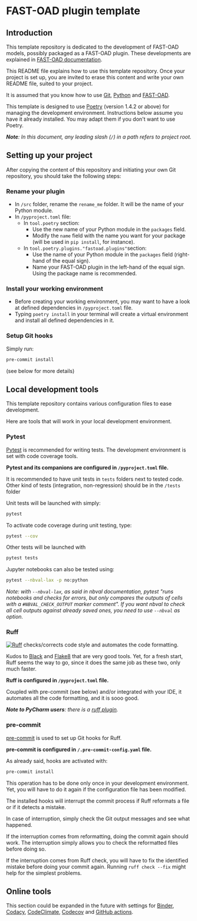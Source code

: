 # FAST-OAD plugin template

## Introduction

This template repository is dedicated to the development of FAST-OAD models, possibly
packaged as a FAST-OAD plugin. These developments are explained in [FAST-OAD documentation](https://fast-oad.readthedocs.io/en/stable/documentation/custom_modules/index.html).

This README file explains how to use this template repository. Once your project
is set up, you are invited to erase this content and write your own README file,
suited to your project.

It is assumed that you know how to use [Git](https://git-scm.com), 
[Python](https://www.python.org) and [FAST-OAD](https://github.com/fast-aircraft-design/FAST-OAD).

This template is designed to use [Poetry](https://python-poetry.org) (version 1.4.2 or above)
for managing the development environment.
Instructions below assume you have it already installed. You may adapt them if you don't 
want to use Poetry.

_**Note**: In this document, any leading slash (`/`) in a path refers to project root._

## Setting up your project

After copying the content of this repository and initiating your own Git 
repository, you should take the following steps:

### Rename your plugin
- In `/src` folder, rename the `rename_me` folder. It will be the name of your 
  Python module.
- In `/pyproject.toml` file:
  - In `tool.poetry` section:
    - Use the new name of your Python module in the `packages` field.
    - Modify the `name` field with the name you want for your package
      (will be used in `pip install`, for instance).
  - In `tool.poetry.plugins."fastoad.plugins"`section:
    - Use the name of your Python module in the `packages` field (right-hand of 
      the equal sign).
    - Name your FAST-OAD plugin in the left-hand of the equal sign. Using the
      package name is recommended.

### Install your working environment
- Before creating your working environment, you may want to have a look at defined
  dependencies in `/pyproject.toml` file.
- Typing `poetry install` in your terminal will create a virtual environment and
  install all defined dependencies in it.

### Setup Git hooks
Simply run:
```bash
pre-commit install
```
(see below for more details)


## Local development tools

This template repository contains various configuration files to ease development.

Here are tools that will work in your local development environment.

### Pytest
[Pytest](https://docs.pytest.org/) is recommended for writing tests. The development environment
is set with code coverage tools.

**Pytest and its companions are configured in `/pyproject.toml` file.**

It is recommended to have unit tests in `tests` folders next to tested code.
Other kind of tests (integration, non-regression) should be in the `/tests` folder

Unit tests will be launched with simply:
```bash
pytest
```
To activate code coverage during unit testing, type:
```bash
pytest --cov
```

Other tests will be launched with
```bash
pytest tests
```

Jupyter notebooks can also be tested using:
```bash
pytest --nbval-lax -p no:python
```
_Note: with `--nbval-lax`, as said in nbval documentation, pytest "runs notebooks 
and checks for errors, but only compares the outputs of cells with a 
`#NBVAL_CHECK_OUTPUT` marker comment". If you want nbval to check all cell 
outputs against already saved ones, you need to use `--nbval` as option._ 

### Ruff
[![Ruff](https://img.shields.io/endpoint?url=https://raw.githubusercontent.com/astral-sh/ruff/main/assets/badge/v2.json)](https://github.com/astral-sh/ruff)
checks/corrects code style and automates the code formatting.

Kudos to [Black](https://black.readthedocs.io/en/stable) and 
[Flake8](https://flake8.pycqa.org/) that are very good tools. Yet, for a fresh start,
Ruff seems the way to go, since it does the same job as these two, only much faster.

**Ruff is configured in `/pyproject.toml` file.**

Coupled with pre-commit (see below) and/or integrated with your IDE, it
automates all the code formatting, and it is sooo good.

_**Note to PyCharm users**: there is a [ruff plugin](https://plugins.jetbrains.com/plugin/20574-ruff)._


### pre-commit
[pre-commit](https://pre-commit.com) is used to set up Git hooks for Ruff.

**pre-commit is configured in `/.pre-commit-config.yaml` file.**

As already said, hooks are activated with:
```bash
pre-commit install
```

This operation has to be done only once in your development environment. Yet, 
you will have to do it again if the configuration file has been modified.


The installed hooks will interrupt the commit process if Ruff reformats a file or if
it detects a mistake.

In case of interruption, simply check the Git output messages and see what happened.

If the interruption comes from reformatting, doing the commit again should work. The 
interruption simply allows you to check the reformatted files before doing so.

If the interruption comes from Ruff check, you will have to fix the identified
mistake before doing your commit again. Running `ruff check --fix` might help
for the simplest problems.


## Online tools

This section could be expanded in the future with settings for [Binder](https://mybinder.org), 
[Codacy](https://www.codacy.com), [CodeClimate](https://codeclimate.com), [Codecov](https://about.codecov.io) and [GitHub actions](https://github.com/features/actions).
